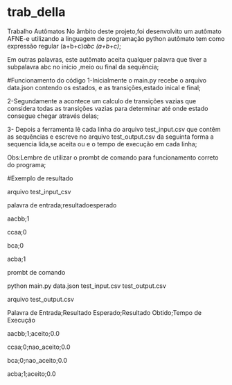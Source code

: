 # trab_della
Trabalho Autômatos
No âmbito deste projeto,foi desenvolvito um autômato AFNE-e   utilizando  a linguagem de programação  python  autômato   tem como expressão regular (a+b+c)*abc (a+b+c)*;

Em outras palavras, este autômato aceita qualquer palavra que tiver  a subpalavra abc no inicio ,meio ou final da sequência;

#Funcionamento do código
1-Inicialmente o main.py recebe o arquivo data.json contendo os estados, e as transições,estado inical e final;

2-Segundamente a acontece um  calculo de transições vazias que considera todas as  transições vazias  para determinar até onde estado consegue chegar através delas;

3- Depois a ferramenta lê cada linha do arquivo test_input.csv que contêm  as sequências e escreve no arquivo test_output.csv da seguinta forma a sequencia lida,se aceita ou e o tempo de execução em cada linha;

Obs:Lembre de utilizar o prombt de comando para funcionamento correto do programa;


#Exemplo de resultado 

arquivo test_input_csv

palavra de entrada;resultadoesperado

aacbb;1

ccaa;0

bca;0

acba;1

prombt de comando

python main.py data.json test_input.csv test_output.csv

arquivo test_output.csv

Palavra de Entrada;Resultado Esperado;Resultado Obtido;Tempo de Execução

aacbb;1;aceito;0.0

ccaa;0;nao_aceito;0.0

bca;0;nao_aceito;0.0

acba;1;aceito;0.0









